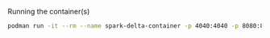 Running the container(s)
```bash
podman run -it --rm --name spark-delta-container -p 4040:4040 -p 8080:8080 quality_gates:latest
```